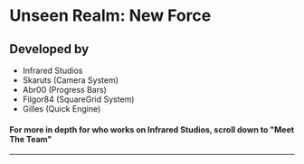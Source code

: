 # Unseen Realm: New Force
## Developed by
- Infrared Studios
- Skaruts (Camera System)
- Abr00 (Progress Bars)
- Filgor84 (SquareGrid System)
- Gilles (Quick Engine)
#### For more in depth for who works on Infrared Studios, scroll down to "Meet The Team"
<hr>
